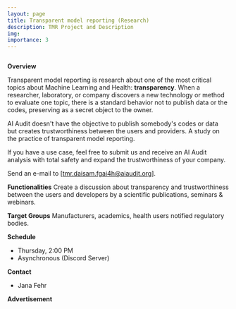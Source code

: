 ```yaml
---
layout: page
title: Transparent model reporting (Research)
description: TMR Project and Description
img:
importance: 3
---
```

<div class="row">
    <div class="col-sm mt-3 mt-md-0">
        <img class="img-fluid rounded z-depth-1" src="{{ '/assets/img/ap_logo.jpg' | relative_url }}" alt="" title=""/>
    </div>
</div>

**Overview**

Transparent model reporting is research about one of the most critical topics about Machine Learning and Health: **transparency**. When a researcher, laboratory, or company discovers a new technology or method to evaluate one topic, there is a standard behavior not to publish data or the codes, preserving as a secret object to the owner.

AI Audit doesn't have the objective to publish somebody's codes or data but creates trustworthiness between the users and providers. A study on the practice of transparent model reporting.

If you have a use case, feel free to submit us and receive an AI Audit analysis with total safety and expand the trustworthiness of your company.

Send an e-mail to [tmr.daisam.fgai4h@aiaudit.org].

**Functionalities**
Create a discussion about transparency and trustworthiness between the users and developers by a scientific publications, seminars & webinars.

**Target Groups**
Manufacturers, academics, health users notified regulatory bodies.

**Schedule**
* Thursday, 2:00 PM
* Asynchronous (Discord Server)

**Contact**
* Jana Fehr

**Advertisement**
<div class="row">
    <div class="col-sm mt-3 mt-md-0">
        <img class="img-fluid rounded z-depth-1" src="{{ '/assets/img/flyer_tmr.png' | relative_url }}" alt="" title="example image"/>
    </div>
</div>
